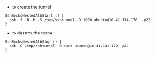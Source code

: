 - to create the tunnel
```
SshSocksNestedAlbStart () {
  ssh -f -N -M -S /tmp/sshtunnel -D 1080 ubuntu@10.41.134.170  -p22
}
```

- to destroy the tunnel
```
SshSocksNestedAlbStop () {
  ssh -S /tmp/sshtunnel -O exit ubuntu@10.41.134.170 -p22
}
```
